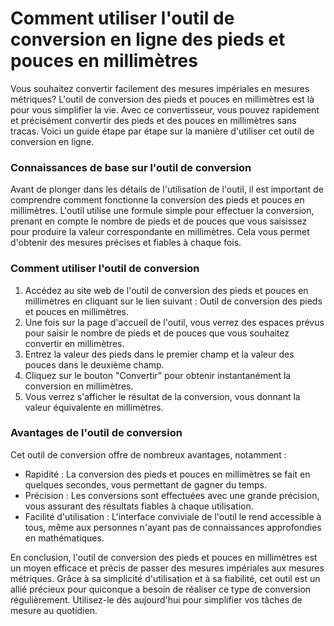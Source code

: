 Comment utiliser l'outil de conversion en ligne des pieds et pouces en millimètres
==================================================================================

<title>Comment utiliser l'outil de conversion en ligne des pieds et pouces en millimètres</title>Vous souhaitez convertir facilement des mesures impériales en mesures métriques? L'outil de conversion des pieds et pouces en millimètres est là pour vous simplifier la vie. Avec ce convertisseur, vous pouvez rapidement et précisément convertir des pieds et des pouces en millimètres sans tracas. Voici un guide étape par étape sur la manière d'utiliser cet outil de conversion en ligne.

### Connaissances de base sur l'outil de conversion

Avant de plonger dans les détails de l'utilisation de l'outil, il est important de comprendre comment fonctionne la conversion des pieds et pouces en millimètres. L'outil utilise une formule simple pour effectuer la conversion, prenant en compte le nombre de pieds et de pouces que vous saisissez pour produire la valeur correspondante en millimètres. Cela vous permet d'obtenir des mesures précises et fiables à chaque fois.

### Comment utiliser l'outil de conversion

1. Accédez au site web de l'outil de conversion des pieds et pouces en millimètres en cliquant sur le lien suivant : Outil de conversion des pieds et pouces en millimètres.
2. Une fois sur la page d'accueil de l'outil, vous verrez des espaces prévus pour saisir le nombre de pieds et de pouces que vous souhaitez convertir en millimètres.
3. Entrez la valeur des pieds dans le premier champ et la valeur des pouces dans le deuxième champ.
4. Cliquez sur le bouton "Convertir" pour obtenir instantanément la conversion en millimètres.
5. Vous verrez s'afficher le résultat de la conversion, vous donnant la valeur équivalente en millimètres.

### Avantages de l'outil de conversion

Cet outil de conversion offre de nombreux avantages, notamment :

- Rapidité : La conversion des pieds et pouces en millimètres se fait en quelques secondes, vous permettant de gagner du temps.
- Précision : Les conversions sont effectuées avec une grande précision, vous assurant des résultats fiables à chaque utilisation.
- Facilité d'utilisation : L'interface conviviale de l'outil le rend accessible à tous, même aux personnes n'ayant pas de connaissances approfondies en mathématiques.

En conclusion, l'outil de conversion des pieds et pouces en millimètres est un moyen efficace et précis de passer des mesures impériales aux mesures métriques. Grâce à sa simplicité d'utilisation et à sa fiabilité, cet outil est un allié précieux pour quiconque a besoin de réaliser ce type de conversion régulièrement. Utilisez-le dès aujourd'hui pour simplifier vos tâches de mesure au quotidien.